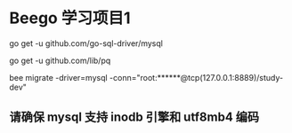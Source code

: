 
# Beego 学习项目1

go get -u github.com/go-sql-driver/mysql

go get -u github.com/lib/pq

bee migrate -driver=mysql -conn="root:******@tcp(127.0.0.1:8889)/study-dev"

## 请确保 mysql 支持 inodb 引擎和 utf8mb4 编码
